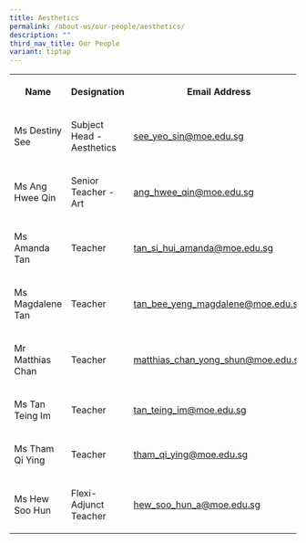 ```yaml
---
title: Aesthetics
permalink: /about-us/our-people/aesthetics/
description: ""
third_nav_title: Our People
variant: tiptap
---
```

<table style="minWidth: 100px">
<colgroup>
<col>
<col>
<col>
<col>
</colgroup>
<tbody>
<tr>
<th rowspan="1" colspan="1">
<p>Name</p>
</th>
<th rowspan="1" colspan="1">
<p>Designation</p>
</th>
<th rowspan="1" colspan="1">
<p>Email Address</p>
</th>
<th rowspan="1" colspan="1">
<p>Contact</p>
</th>
</tr>
<tr>
<td rowspan="1" colspan="1">
<p>Ms Destiny See</p>
</td>
<td rowspan="1" colspan="1">
<p>Subject Head - Aesthetics</p>
</td>
<td rowspan="1" colspan="1">
<p><a href="mailto:see_yeo_sin@moe.edu.sg" rel="noopener noreferrer nofollow" target="_blank">see_yeo_sin@moe.edu.sg</a>
</p>
</td>
<td rowspan="1" colspan="1">
<p>65938-164</p>
</td>
</tr>
<tr>
<td rowspan="1" colspan="1">
<p>Ms Ang Hwee Qin</p>
</td>
<td rowspan="1" colspan="1">
<p>Senior Teacher - Art</p>
</td>
<td rowspan="1" colspan="1">
<p><a href="mailto:ang_hwee_qin@moe.edu.sg" rel="noopener noreferrer nofollow" target="_blank">ang_hwee_qin@moe.edu.sg</a>
</p>
</td>
<td rowspan="1" colspan="1">
<p>65938-116</p>
</td>
</tr>
<tr>
<td rowspan="1" colspan="1">
<p>Ms Amanda Tan</p>
</td>
<td rowspan="1" colspan="1">
<p>Teacher</p>
</td>
<td rowspan="1" colspan="1">
<p><a href="mailto:tan_si_hui_amanda@moe.edu.sg" rel="noopener noreferrer nofollow" target="_blank">tan_si_hui_amanda@moe.edu.sg</a>
</p>
</td>
<td rowspan="1" colspan="1">
<p>65938-164</p>
</td>
</tr>
<tr>
<td rowspan="1" colspan="1">
<p>Ms Magdalene Tan</p>
</td>
<td rowspan="1" colspan="1">
<p>Teacher</p>
</td>
<td rowspan="1" colspan="1">
<p><a href="mailto:tan_bee_yeng_magdalene@moe.edu.sg" rel="noopener noreferrer nofollow" target="_blank">tan_bee_yeng_magdalene@moe.edu.sg</a>
</p>
</td>
<td rowspan="1" colspan="1">
<p>65938-116</p>
</td>
</tr>
<tr>
<td rowspan="1" colspan="1">
<p>Mr Matthias Chan</p>
</td>
<td rowspan="1" colspan="1">
<p>Teacher</p>
</td>
<td rowspan="1" colspan="1">
<p><a href="mailto:matthias_chan_yong_shun@moe.edu.sg" rel="noopener noreferrer nofollow" target="_blank">matthias_chan_yong_shun@moe.edu.sg</a>
</p>
</td>
<td rowspan="1" colspan="1">
<p>65938-116</p>
</td>
</tr>
<tr>
<td rowspan="1" colspan="1">
<p>Ms Tan Teing Im</p>
</td>
<td rowspan="1" colspan="1">
<p>Teacher</p>
</td>
<td rowspan="1" colspan="1">
<p><a href="mailto:tan_teing_im@moe.edu.sg" rel="noopener noreferrer nofollow" target="_blank">tan_teing_im@moe.edu.sg</a>
</p>
</td>
<td rowspan="1" colspan="1">
<p>65938-137</p>
</td>
</tr>
<tr>
<td rowspan="1" colspan="1">
<p>Ms Tham Qi Ying</p>
</td>
<td rowspan="1" colspan="1">
<p>Teacher</p>
</td>
<td rowspan="1" colspan="1">
<p><a href="mailto:tham_qi_ying@moe.edu.sg" rel="noopener noreferrer nofollow" target="_blank">tham_qi_ying@moe.edu.sg</a>
</p>
</td>
<td rowspan="1" colspan="1">
<p>65938-116</p>
</td>
</tr>
<tr>
<td rowspan="1" colspan="1">
<p>Ms Hew Soo Hun</p>
</td>
<td rowspan="1" colspan="1">
<p>Flexi-Adjunct Teacher</p>
</td>
<td rowspan="1" colspan="1">
<p><a href="mailto:hew_soo_hun_A@moe.edu.sg" rel="noopener noreferrer nofollow" target="_blank">hew_soo_hun_a@moe.edu.sg</a>
</p>
</td>
<td rowspan="1" colspan="1">
<p>65938-138</p>
</td>
</tr>
</tbody>
</table>
<p></p>